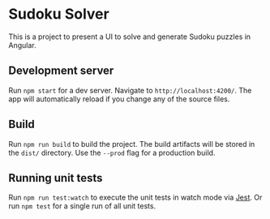 # Sudoku Solver

This is a project to present a UI to solve and generate Sudoku puzzles in Angular.

## Development server

Run `npm start` for a dev server. Navigate to `http://localhost:4200/`. The app will automatically reload if you change any of the source files.

## Build

Run `npm run build` to build the project. The build artifacts will be stored in the `dist/` directory. Use the `--prod` flag for a production build.

## Running unit tests

Run `npm run test:watch` to execute the unit tests in watch mode via [Jest](https://jestjs.io/). Or run `npm test` for a single run of all unit tests.
